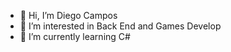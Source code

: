 - 👋 Hi, I’m Diego Campos
- 👀 I’m interested in Back End and Games Develop
- 🌱 I’m currently learning C#

